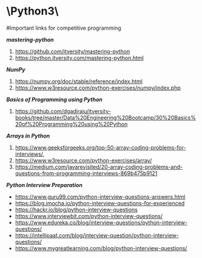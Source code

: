 # \Python3\


#Important links for competitive programming

***mastering-python***

1. https://github.com/itversity/mastering-python
2. https://python.itversity.com/mastering-python.html

***NumPy***

1. https://numpy.org/doc/stable/reference/index.html
2. https://www.w3resource.com/python-exercises/numpy/index.php

***Basics of Programming using Python***

1. https://github.com/dgadiraju/itversity-books/tree/master/Data%20Engineering%20Bootcamp/30%20Basics%20of%20Programming%20using%20Python

***Arrays in Python***

1. https://www.geeksforgeeks.org/top-50-array-coding-problems-for-interviews/,
2. https://www.w3resource.com/python-exercises/array/
3. https://medium.com/javarevisited/20-array-coding-problems-and-questions-from-programming-interviews-869b475b9121


***Python Interview Preparation***

* https://www.guru99.com/python-interview-questions-answers.html
* https://blog.imocha.io/python-interview-questions-for-experienced
* https://hackr.io/blog/python-interview-questions
* https://www.interviewbit.com/python-interview-questions/
* https://www.edureka.co/blog/interview-questions/python-interview-questions/
* https://intellipaat.com/blog/interview-question/python-interview-questions/
* https://www.mygreatlearning.com/blog/python-interview-questions/




